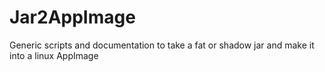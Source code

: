 # Jar2AppImage
Generic scripts and documentation to take a fat or shadow jar and make it into a linux AppImage
